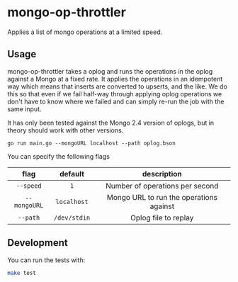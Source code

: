 # mongo-op-throttler
Applies a list of mongo operations at a limited speed. 

## Usage
mongo-op-throttler takes a oplog and runs the operations in the oplog against a Mongo at a fixed rate.
It applies the operations in an idempotent way which means that inserts are converted to upserts, and
the like. We do this so that even if we fail half-way through applying oplog operations we don't have
to know where we failed and can simply re-run the job with the same input.

It has only been tested against the Mongo 2.4 version of oplogs, but in theory should work with other
versions.
```
go run main.go --mongoURL localhost --path oplog.bson
```

You can specify the following flags

flag          | default      | description
:-----------: | :----------: | :---------:
`--speed`     | `1`          | Number of operations per second
`--mongoURL`  | `localhost`  | Mongo URL to run the operations against
`--path`      | `/dev/stdin` | Oplog file to replay


## Development
You can run the tests with:
```bash
make test
```
